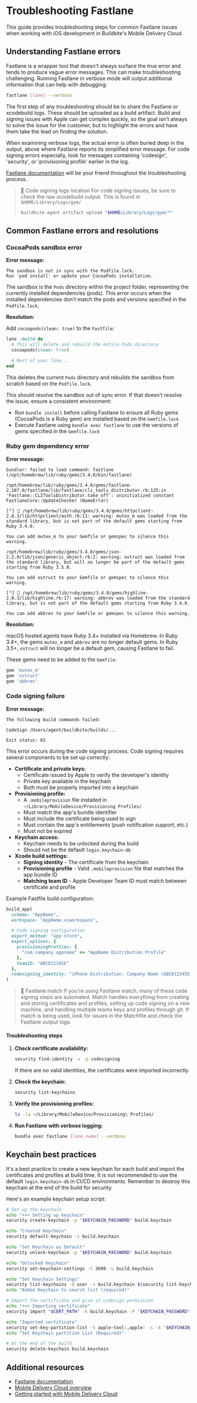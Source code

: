 # Troubleshooting Fastlane
 
This guide provides troubleshooting steps for common Fastlane issues when working with iOS development in Buildkite's Mobile Delivery Cloud.

## Understanding Fastlane errors

Fastlane is a wrapper tool that doesn't always surface the true error and tends to produce vague error messages. This can make troubleshooting challenging. Running Fastlane in verbose mode will output additional information that can help with debugging:

```bash
fastlane [lane] --verbose
```

The first step of any troubleshooting should be to share the Fastlane or xcodebuild logs. These should be uploaded as a build artifact. Build and signing issues with Apple can get complex quickly, so the goal isn't always to solve the issue for the customer, but to highlight the errors and have them take the lead on finding the solution.

When examining verbose logs, the actual error is often buried deep in the output, above where Fastlane reports its simplified error message. For code signing errors especially, look for messages containing 'codesign', 'security', or 'provisioning profile' earlier in the log.

[Fastlane documentation](https://docs.fastlane.tools/) will be your friend throughout the troubleshooting process.

> 📘 Code signing logs location
> For code signing issues, be sure to check the raw xcodebuild output. This is found in `$HOME/Library/Logs/gym/`
>
> ```bash
> buildkite-agent artifact upload "$HOME/Library/Logs/gym/*"
> ```

## Common Fastlane errors and resolutions

### CocoaPods sandbox error

**Error message:**

```
The sandbox is not in sync with the Podfile.lock.
Run 'pod install' or update your CocoaPods installation.
```

The sandbox is the `Pods` directory within the project folder, representing the currently installed dependencies (pods). This error occurs when the installed dependencies don't match the pods and versions specified in the `Podfile.lock`.

**Resolution:**

Add `cocoapods(clean: true)` to the `Fastfile`:

```ruby
lane :build do
  # This will delete and rebuild the entire Pods directory
  cocoapods(clean: true)

  # Rest of your lane...
end
```

This deletes the current `Pods` directory and rebuilds the sandbox from scratch based on the `Podfile.lock`.

This should resolve the sandbox out of sync error. If that doesn't resolve the issue, ensure a consistent environment:

* Run `bundle install` before calling Fastlane to ensure all Ruby gems (CocoaPods is a Ruby gem) are installed based on the `Gemfile.lock`
* Execute Fastlane using `bundle exec fastlane` to use the versions of gems specified in the `Gemfile.lock`

### Ruby gem dependency error

**Error message:**

```
bundler: failed to load command: fastlane (/opt/homebrew/lib/ruby/gems/3.4.0/bin/fastlane)

/opt/homebrew/lib/ruby/gems/3.4.0/gems/fastlane-2.187.0/fastlane/lib/fastlane/cli_tools_distributor.rb:125:in 'Fastlane::CLIToolsDistributor.take_off': uninitialized constant FastlaneCore::UpdateChecker (NameError)

[⠋] 🚀 /opt/homebrew/lib/ruby/gems/3.4.0/gems/httpclient-2.8.3/lib/httpclient/auth.rb:11: warning: mutex_m was loaded from the standard library, but is not part of the default gems starting from Ruby 3.4.0.

You can add mutex_m to your Gemfile or gemspec to silence this warning.

/opt/homebrew/lib/ruby/gems/3.4.0/gems/json-2.2.0/lib/json/generic_object.rb:2: warning: ostruct was loaded from the standard library, but will no longer be part of the default gems starting from Ruby 3.5.0.

You can add ostruct to your Gemfile or gemspec to silence this warning.

[⠙] 🚀 /opt/homebrew/lib/ruby/gems/3.4.0/gems/highline-2.0.3/lib/highline.rb:17: warning: abbrev was loaded from the standard library, but is not part of the default gems starting from Ruby 3.4.0.

You can add abbrev to your Gemfile or gemspec to silence this warning.
```

**Resolution:**

macOS hosted agents have Ruby 3.4+ installed via Homebrew. In Ruby 3.4+, the gems `mutex_m` and `abbrev` are no longer default gems. In Ruby 3.5+, `ostruct` will no longer be a default gem, causing Fastlane to fail.

These gems need to be added to the `Gemfile`:

```ruby
gem 'mutex_m'
gem 'ostruct'
gem 'abbrev'
```

### Code signing failure

**Error message:**

```
The following build commands failed:

CodeSign /Users/agent/buildkite/builds/...

Exit status: 65
```

This error occurs during the code signing process. Code signing requires several components to be set up correctly:

* **Certificate and private keys:**
  * Certificate issued by Apple to verify the developer's identity
  * Private key available in the keychain
  * Both must be properly imported into a keychain
* **Provisioning profile:**
  * A `.mobileprovision` file installed in `~/Library/MobileDevice/Provisioning Profiles/`
  * Must match the app's bundle identifier
  * Must include the certificate being used to sign
  * Must contain the app's entitlements (push notification support, etc.)
  * Must not be expired
* **Keychain access:**
  * Keychain needs to be unlocked during the build
  * Should not be the default `login.keychain-db`
* **Xcode build settings:**
  * **Signing identity** - The certificate from the keychain
  * **Provisioning profile** - Valid `.mobileprovision` file that matches the app bundle ID
  * **Matching team ID** - Apple Developer Team ID must match between certificate and profile

Example Fastfile build configuration:

```ruby
build_app(
  scheme: "AppName",
  workspace: "AppName.xcworkspace",

  # Code signing configuration
  export_method: "app-store",
  export_options: {
    provisioningProfiles: {
      "com.company.appname" => "AppName Distribution Profile"
    },
    teamID: "ABCD12345E"
  },
  codesigning_identity: "iPhone Distribution: Company Name (ABCD12345E)"
)
```

> 📘 Fastlane match
> If you're using Fastlane match, many of these code signing steps are automated. Match handles everything from creating and storing certificates and profiles, setting up code signing on a new machine, and handling multiple teams keys and profiles through git. If match is being used, look for issues in the Matchfile and check the Fastlane output logs.

#### Troubleshooting steps

1. **Check certificate availability:**

    ```bash
    security find-identity -v -p codesigning
    ```

    If there are no valid identities, the certificates were imported incorrectly.

1. **Check the keychain:**

    ```bash
    security list-keychains
    ```

1. **Verify the provisioning profiles:**

    ```bash
    ls -la ~/Library/MobileDevice/Provisioning\ Profiles/
    ```

1. **Run Fastlane with verbose logging:**

    ```bash
    bundle exec fastlane [lane_name] --verbose
    ```

## Keychain best practices

It's a best practice to create a new keychain for each build and import the certificates and profiles at build time. It is not recommended to use the default `login.keychain-db` in CI/CD environments. Remember to destroy this keychain at the end of the build for security.

Here's an example keychain setup script:

```bash
# Set up the keychain
echo "+++ Setting up keychain"
security create-keychain -p "$KEYCHAIN_PASSWORD" build.keychain

echo "Created Keychain"
security default-keychain -s build.keychain

echo "Set Keychain as Default"
security unlock-keychain -p "$KEYCHAIN_PASSWORD" build.keychain

echo "Unlocked Keychain"
security set-keychain-settings -t 3600 -u build.keychain

echo "Set Keychain Settings"
security list-keychains -d user -s build.keychain $(security list-keychains -d user | sed 's/"//g')
echo "Added Keychain to search list (required)"

# Import the certificate and give it codesign permission
echo "+++ Importing certificate"
security import "$CERT_PATH" -k build.keychain -P "$KEYCHAIN_PASSWORD" -T /usr/bin/codesign

echo "Imported certificate"
security set-key-partition-list -S apple-tool:,apple: -s -k "$KEYCHAIN_PASSWORD" build.keychain
echo "Set Keychain partition List (Required)"

# At the end of the build
security delete-keychain build.keychain
```

## Additional resources

- [Fastlane documentation](https://docs.fastlane.tools/)
- [Mobile Delivery Cloud overview](/docs/pipelines/hosted-agents/mobile-delivery-cloud)
- [Getting started with Mobile Delivery Cloud](/docs/pipelines/hosted-agents/mobile-delivery-cloud/getting-started)
